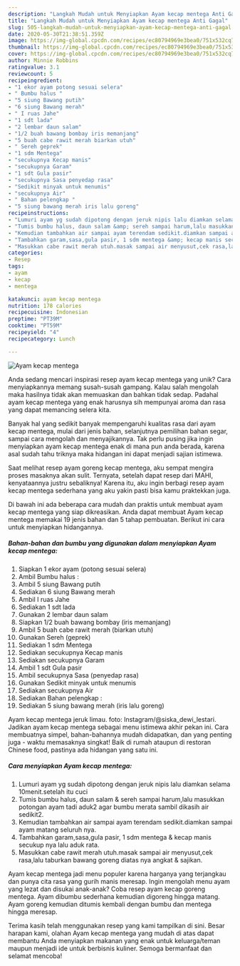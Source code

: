 ```yaml
---
description: "Langkah Mudah untuk Menyiapkan Ayam kecap mentega Anti Gagal"
title: "Langkah Mudah untuk Menyiapkan Ayam kecap mentega Anti Gagal"
slug: 505-langkah-mudah-untuk-menyiapkan-ayam-kecap-mentega-anti-gagal
date: 2020-05-30T21:38:51.359Z
image: https://img-global.cpcdn.com/recipes/ec80794969e3bea0/751x532cq70/ayam-kecap-mentega-foto-resep-utama.jpg
thumbnail: https://img-global.cpcdn.com/recipes/ec80794969e3bea0/751x532cq70/ayam-kecap-mentega-foto-resep-utama.jpg
cover: https://img-global.cpcdn.com/recipes/ec80794969e3bea0/751x532cq70/ayam-kecap-mentega-foto-resep-utama.jpg
author: Minnie Robbins
ratingvalue: 3.1
reviewcount: 5
recipeingredient:
- "1 ekor ayam potong sesuai selera"
- " Bumbu halus "
- "5 siung Bawang putih"
- "6 siung Bawang merah"
- " I ruas Jahe"
- "1 sdt lada"
- "2 lembar daun salam"
- "1/2 buah bawang bombay iris memanjang"
- "5 buah cabe rawit merah biarkan utuh"
- " Sereh geprek"
- "1 sdm Mentega"
- "secukupnya Kecap manis"
- "secukupnya Garam"
- "1 sdt Gula pasir"
- "secukupnya Sasa penyedap rasa"
- "Sedikit minyak untuk menumis"
- "secukupnya Air"
- " Bahan pelengkap "
- "5 siung bawang merah iris lalu goreng"
recipeinstructions:
- "Lumuri ayam yg sudah dipotong dengan jeruk nipis lalu diamkan selama 10menit.setelah itu cuci"
- "Tumis bumbu halus, daun salam &amp; sereh sampai harum,lalu masukkan potongan ayam tadi aduk2 agar bumbu merata sambil dikasih air sedikit2."
- "Kemudian tambahkan air sampai ayam terendam sedikit.diamkan sampai ayam matang seluruh nya."
- "Tambahkan garam,sasa,gula pasir, 1 sdm mentega &amp; kecap manis secukup nya lalu aduk rata."
- "Masukkan cabe rawit merah utuh.masak sampai air menyusut,cek rasa,lalu taburkan bawang goreng diatas nya angkat &amp; sajikan."
categories:
- Resep
tags:
- ayam
- kecap
- mentega

katakunci: ayam kecap mentega 
nutrition: 178 calories
recipecuisine: Indonesian
preptime: "PT39M"
cooktime: "PT59M"
recipeyield: "4"
recipecategory: Lunch

---
```



![Ayam kecap mentega](https://img-global.cpcdn.com/recipes/ec80794969e3bea0/751x532cq70/ayam-kecap-mentega-foto-resep-utama.jpg)

Anda sedang mencari inspirasi resep ayam kecap mentega yang unik? Cara menyiapkannya memang susah-susah gampang. Kalau salah mengolah maka hasilnya tidak akan memuaskan dan bahkan tidak sedap. Padahal ayam kecap mentega yang enak harusnya sih mempunyai aroma dan rasa yang dapat memancing selera kita.

Banyak hal yang sedikit banyak mempengaruhi kualitas rasa dari ayam kecap mentega, mulai dari jenis bahan, selanjutnya pemilihan bahan segar, sampai cara mengolah dan menyajikannya. Tak perlu pusing jika ingin menyiapkan ayam kecap mentega enak di mana pun anda berada, karena asal sudah tahu triknya maka hidangan ini dapat menjadi sajian istimewa.

Saat melihat resep ayam goreng kecap mentega, aku sempat mengira proses masaknya akan sulit. Ternyata, setelah dapat resep dari MAHI, kenyataannya justru sebaliknya! Karena itu, aku ingin berbagi resep ayam kecap mentega sederhana yang aku yakin pasti bisa kamu praktekkan juga.


Di bawah ini ada beberapa cara mudah dan praktis untuk membuat ayam kecap mentega yang siap dikreasikan. Anda dapat membuat Ayam kecap mentega memakai 19 jenis bahan dan 5 tahap pembuatan. Berikut ini cara untuk menyiapkan hidangannya.

<!--inarticleads1-->

##### Bahan-bahan dan bumbu yang digunakan dalam menyiapkan Ayam kecap mentega:

1. Siapkan 1 ekor ayam (potong sesuai selera)
1. Ambil  Bumbu halus :
1. Ambil 5 siung Bawang putih
1. Sediakan 6 siung Bawang merah
1. Ambil  I ruas Jahe
1. Sediakan 1 sdt lada
1. Gunakan 2 lembar daun salam
1. Siapkan 1/2 buah bawang bombay (iris memanjang)
1. Ambil 5 buah cabe rawit merah (biarkan utuh)
1. Gunakan  Sereh (geprek)
1. Sediakan 1 sdm Mentega
1. Sediakan secukupnya Kecap manis
1. Sediakan secukupnya Garam
1. Ambil 1 sdt Gula pasir
1. Ambil secukupnya Sasa (penyedap rasa)
1. Gunakan Sedikit minyak untuk menumis
1. Sediakan secukupnya Air
1. Sediakan  Bahan pelengkap :
1. Sediakan 5 siung bawang merah (iris lalu goreng)


Ayam kecap mentega jeruk limau. foto: Instagram/@siska_dewi_lestari. Jadikan ayam kecap mentega sebagai menu istimewa akhir pekan ini. Cara membuatnya simpel, bahan-bahannya mudah didapatkan, dan yang penting juga - waktu memasaknya singkat! Baik di rumah ataupun di restoran Chinese food, pastinya ada hidangan yang satu ini. 

<!--inarticleads2-->

##### Cara menyiapkan Ayam kecap mentega:

1. Lumuri ayam yg sudah dipotong dengan jeruk nipis lalu diamkan selama 10menit.setelah itu cuci
1. Tumis bumbu halus, daun salam &amp; sereh sampai harum,lalu masukkan potongan ayam tadi aduk2 agar bumbu merata sambil dikasih air sedikit2.
1. Kemudian tambahkan air sampai ayam terendam sedikit.diamkan sampai ayam matang seluruh nya.
1. Tambahkan garam,sasa,gula pasir, 1 sdm mentega &amp; kecap manis secukup nya lalu aduk rata.
1. Masukkan cabe rawit merah utuh.masak sampai air menyusut,cek rasa,lalu taburkan bawang goreng diatas nya angkat &amp; sajikan.


Ayam kecap mentega jadi menu populer karena harganya yang terjangkau dan punya cita rasa yang gurih manis meresap. Ingin mengolah menu ayam yang lezat dan disukai anak-anak? Coba resep ayam kecap goreng mentega. Ayam dibumbu sederhana kemudian digoreng hingga matang. Ayam goreng kemudian ditumis kembali dengan bumbu dan mentega hingga meresap. 

Terima kasih telah menggunakan resep yang kami tampilkan di sini. Besar harapan kami, olahan Ayam kecap mentega yang mudah di atas dapat membantu Anda menyiapkan makanan yang enak untuk keluarga/teman maupun menjadi ide untuk berbisnis kuliner. Semoga bermanfaat dan selamat mencoba!
